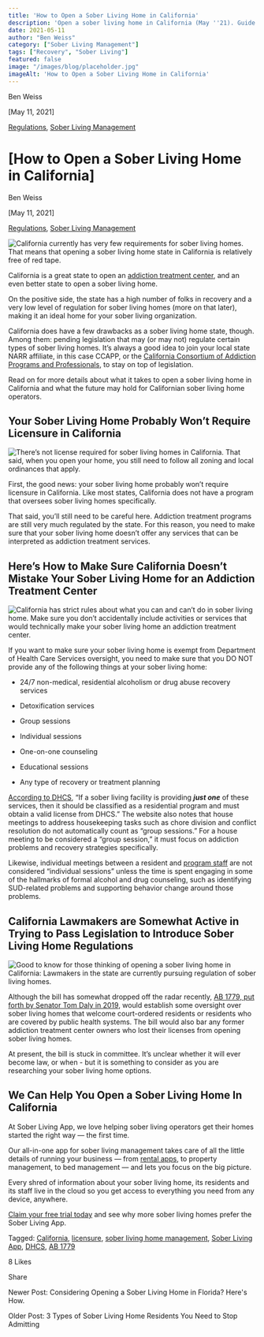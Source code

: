 ```yaml
---
title: 'How to Open a Sober Living Home in California'
description: 'Open a sober living home in California (May ''21). Guide covers state/local regulations, zoning, CCAPP certification & FHA/ADA rights.'
date: 2021-05-11
author: "Ben Weiss"
category: ["Sober Living Management"]
tags: ["Recovery", "Sober Living"]
featured: false
image: "/images/blog/placeholder.jpg"
imageAlt: 'How to Open a Sober Living Home in California'
---
```


Ben Weiss

[May 11, 2021]

[Regulations](/sober-living-app-blog/category/Regulations), [Sober Living Management](/sober-living-app-blog/category/Sober+Living+Management)

#  [How to Open a Sober Living Home in California]

Ben Weiss

[May 11, 2021]

[Regulations](/sober-living-app-blog/category/Regulations), [Sober Living Management](/sober-living-app-blog/category/Sober+Living+Management)

![California currently has very few requirements for sober living homes. That means that opening a sober living home state in California is relatively free of red tape.](/images/blog/how-to-open-a-sober-living-home-in-california/Screen_Shot_2021-05-11_at_9.45.36_AM.png)

California is a great state to open an [addiction treatment center](https://behavehealth.com/blog/2021/4/5/everything-you-need-to-know-to-open-an-addiction-treatment-or-drug-rehab-center-in-california), and an even better state to open a sober living home. 

On the positive side, the state has a high number of folks in recovery and a very low level of regulation for sober living homes (more on that later), making it an ideal home for your sober living organization. 

California does have a few drawbacks as a sober living home state, though. Among them: pending legislation that may (or may not) regulate certain types of sober living homes. It’s always a good idea to join your local state NARR affiliate, in this case CCAPP, or the [California Consortium of Addiction Programs and Professionals](https://ccappmembership.org), to stay on top of legislation. 

Read on for more details about what it takes to open a sober living home in California and what the future may hold for Californian sober living home operators. 

## Your Sober Living Home Probably Won’t Require Licensure in California

![There’s not license required for sober living homes in California. That said, when you open your home, you still need to follow all zoning and local ordinances that apply.](/images/blog/how-to-open-a-sober-living-home-in-california/Screen_Shot_2021-05-11_at_9.45.43_AM.png)

First, the good news: your sober living home probably won’t require licensure in California. Like most states, California does not have a program that oversees sober living homes specifically. 

That said, you’ll still need to be careful here. Addiction treatment programs are still very much regulated by the state. For this reason, you need to make sure that your sober living home doesn’t offer any services that can be interpreted as addiction treatment services. 

## Here’s How to Make Sure California Doesn’t Mistake Your Sober Living Home for an Addiction Treatment Center 

![California has strict rules about what you can and can’t do in sober living home. Make sure you don’t accidentally include activities or services that would technically make your sober living home an addiction treatment center.](/images/blog/how-to-open-a-sober-living-home-in-california/Screen_Shot_2021-05-11_at_9.45.51_AM.png)

If you want to make sure your sober living home is exempt from Department of Health Care Services oversight, you need to make sure that you DO NOT provide any of the following things at your sober living home:

  * 24/7 non-medical, residential alcoholism or drug abuse recovery services 

  * Detoxification services 

  * Group sessions 

  * Individual sessions 

  * One-on-one counseling 

  * Educational sessions 

  * Any type of recovery or treatment planning 

[According to DHCS](https://www.dhcs.ca.gov/individuals/Pages/Sud-Complaints.aspx), “If a sober living facility is providing **_just one_** of these services, then it should be classified as a residential program and must obtain a valid license from DHCS.” The website also notes that house meetings to address housekeeping tasks such as chore division and conflict resolution do not automatically count as “group sessions.” For a house meeting to be considered a “group session,” it must focus on addiction problems and recovery strategies specifically. 

Likewise, individual meetings between a resident and [program staff](../../../2020/8/5/5-things-your-sober-living-home-manager-is-afraid-to-tell-you.html) are not considered “individual sessions” unless the time is spent engaging in some of the hallmarks of formal alcohol and drug counseling, such as identifying SUD-related problems and supporting behavior change around those problems. 

## California Lawmakers are Somewhat Active in Trying to Pass Legislation to Introduce Sober Living Home Regulations 

![Good to know for those thinking of opening a sober living home in California: Lawmakers in the state are currently pursuing regulation of sober living homes.](/images/blog/how-to-open-a-sober-living-home-in-california/Screen_Shot_2021-05-11_at_9.46.02_AM.png)

Although the bill has somewhat dropped off the radar recently, [AB 1779, put forth by Senator Tom Daly in 2019](https://www.record-bee.com/2019/03/12/no-one-is-inspecting-californias-sober-living-homes-but-bill-would-require-minimum-standards-if-they-want-funding/), would establish some oversight over sober living homes that welcome court-ordered residents or residents who are covered by public health systems. The bill would also bar any former addiction treatment center owners who lost their licenses from opening sober living homes. 

At present, the bill is stuck in committee. It’s unclear whether it will ever become law, or when - but it is something to consider as you are researching your sober living home options. 

## We Can Help You Open a Sober Living Home In California 

At Sober Living App, we love helping sober living operators get their homes started the right way — the first time. 

Our all-in-one app for sober living management takes care of all the little details of running your business — from [rental apps](../../../2020/6/30/heres-what-you-need-to-start-including-in-your-sober-living-home-resident-agreements.html), to property management, to bed management — and lets you focus on the big picture. 

Every shred of information about your sober living home, its residents and its staff live in the cloud so you get access to everything you need from any device, anywhere. 

[Claim your free trial today](https://behavehealth.com/get-started) and see why more sober living homes prefer the Sober Living App.

Tagged: [California](/sober-living-app-blog/tag/California), [licensure](/sober-living-app-blog/tag/licensure), [sober living home management](/sober-living-app-blog/tag/sober+living+home+management), [Sober Living App](/sober-living-app-blog/tag/Sober+Living+App), [DHCS](https://soberlivingapp.com/sober-living-app-blog/tag/DHCS), [AB 1779](https://soberlivingapp.com/sober-living-app-blog/tag/AB+1779)

8 Likes

Share

Newer Post: Considering Opening a Sober Living Home in Florida? Here's How.

Older Post: 3 Types of Sober Living Home Residents You Need to Stop Admitting